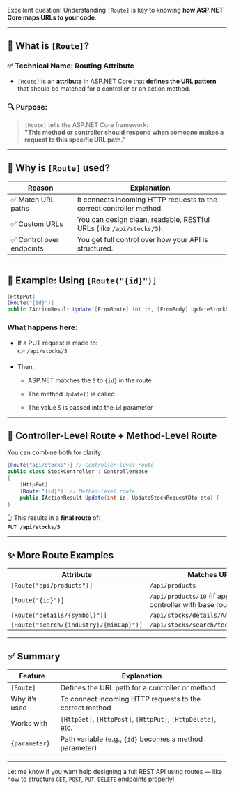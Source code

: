 Excellent question! Understanding `[Route]` is key to knowing **how ASP.NET Core maps URLs to your code**.

---

## 🔹 What is `[Route]`?

### ✅ Technical Name: **Routing Attribute**

- `[Route]` is an **attribute** in ASP.NET Core that **defines the URL pattern** that should be matched for a controller or an action method.
    

### 🔍 Purpose:

> `[Route]` tells the ASP.NET Core framework:  
> **"This method or controller should respond when someone makes a request to this specific URL path."**

---

## 🔧 Why is `[Route]` used?

|Reason|Explanation|
|---|---|
|✅ Match URL paths|It connects incoming HTTP requests to the correct controller method.|
|✅ Custom URLs|You can design clean, readable, RESTful URLs (like `/api/stocks/5`).|
|✅ Control over endpoints|You get full control over how your API is structured.|

---

## 🧪 Example: Using `[Route("{id}")]`

```csharp
[HttpPut]
[Route("{id}")]
public IActionResult Update([FromRoute] int id, [FromBody] UpdateStockRequestDto dto)
```

### What happens here:

- If a PUT request is made to:  
    👉 `/api/stocks/5`
    
- Then:
    
    - ASP.NET matches the `5` to `{id}` in the route
        
    - The method `Update()` is called
        
    - The value `5` is passed into the `id` parameter
        

---

## 🔧 Controller-Level Route + Method-Level Route

You can combine both for clarity:

```csharp
[Route("api/stocks")] // Controller-level route
public class StockController : ControllerBase
{
    [HttpPut]
    [Route("{id}")] // Method-level route
    public IActionResult Update(int id, UpdateStockRequestDto dto) { ... }
}
```

👆 This results in a **final route** of:  
**`PUT /api/stocks/5`**

---

## ✨ More Route Examples

|Attribute|Matches URL|
|---|---|
|`[Route("api/products")]`|`/api/products`|
|`[Route("{id}")]`|`/api/products/10` (if applied inside a controller with base route)|
|`[Route("details/{symbol}")]`|`/api/stocks/details/AAPL`|
|`[Route("search/{industry}/{minCap}")]`|`/api/stocks/search/tech/1000000000`|

---

## ✅ Summary

|Feature|Explanation|
|---|---|
|`[Route]`|Defines the URL path for a controller or method|
|Why it’s used|To connect incoming HTTP requests to the correct method|
|Works with|`[HttpGet]`, `[HttpPost]`, `[HttpPut]`, `[HttpDelete]`, etc.|
|`{parameter}`|Path variable (e.g., `{id}` becomes a method parameter)|

---

Let me know if you want help designing a full REST API using routes — like how to structure `GET`, `POST`, `PUT`, `DELETE` endpoints properly!